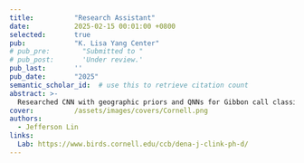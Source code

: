 ```yaml
---
title:          "Research Assistant"
date:           2025-02-15 00:01:00 +0800
selected:       true
pub:            "K. Lisa Yang Center"
# pub_pre:        "Submitted to "
# pub_post:       'Under review.'
pub_last:       ''
pub_date:       "2025"
semantic_scholar_id:  # use this to retrieve citation count
abstract: >-
  Researched CNN with geographic priors and QNNs for Gibbon call classification, annotating 1000+ bioacoustic spectrograms under Dr. Dena J. Clink's Lab.
cover:          /assets/images/covers/Cornell.png
authors:
  - Jefferson Lin
links:
  Lab: https://www.birds.cornell.edu/ccb/dena-j-clink-ph-d/
---
```

